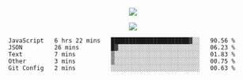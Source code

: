 <p align="center">
  <img src="https://fs-01.cyberdrop.cc/wallhaven-dpgrqo_1365x580-qR6v1Myt.png">
</p>

<p align="center">
  <img src="https://discord.c99.nl/widget/theme-4/287977955240706060.png">
</p>

<!--START_SECTION:waka-->
```text
JavaScript   6 hrs 22 mins   ██████████████████████▓░░   90.56 % 
JSON         26 mins         █▓░░░░░░░░░░░░░░░░░░░░░░░   06.23 % 
Text         7 mins          ▒░░░░░░░░░░░░░░░░░░░░░░░░   01.83 % 
Other        3 mins          ▒░░░░░░░░░░░░░░░░░░░░░░░░   00.75 % 
Git Config   2 mins          ░░░░░░░░░░░░░░░░░░░░░░░░░   00.63 % 
```
<!--END_SECTION:waka-->

